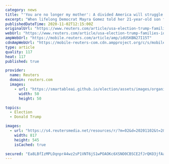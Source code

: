 ```yaml
---
category: news
title: "'You are no longer my mother': A divided America will struggle to heal after Trump era"
excerpt: "When lifelong Democrat Mayra Gomez told her 21-year-old son five months ago that she was voting for Donald Trump in Tuesday's presidential election, he cut her out of his life."
publishedDateTime: 2020-11-02T12:15:00Z
originalUrl: "https://www.reuters.com/article/usa-election-trump-families-idUSKBN27I15T"
webUrl: "https://www.reuters.com/article/usa-election-trump-families-idUSKBN27I15T"
ampWebUrl: "https://mobile.reuters.com/article/amp/idUSKBN27I15T"
cdnAmpWebUrl: "https://mobile-reuters-com.cdn.ampproject.org/c/s/mobile.reuters.com/article/amp/idUSKBN27I15T"
type: article
quality: 117
heat: 117
published: true

provider:
  name: Reuters
  domain: reuters.com
  images:
    - url: "https://smartableai.github.io/election/assets/images/organizations/reuters.com-50x50.jpg"
      width: 50
      height: 50

topics:
  - Election
  - Donald Trump

images:
  - url: "https://s4.reutersmedia.net/resources/r/?m=02&d=20201102&t=2&i=1539662234&w=&fh=545px&fw=&ll=&pl=&sq=&r=LYNXMPEGA10LT"
    width: 817
    height: 545
    isCached: true

secured: "Ea8LBfIzMPLOqnprA4wz2sP1VNT6jS1wPOAOKc6XSNO0CBSCE2fJrQKO3jfAar3isLqp1tlSTf1HygdPuFuX9tGtEwK62vMUNJobZXg7L4r4XpXGrmCt93wOzlaFP9SzOD9AmeQdZLLGlvaH4NdcHzp6vGgqdiwySSzm8tSPxTK//Ws5QSNFA+I55J1NBsLQOW9QMH1tYmYGsSuB3wNAx0Nl1Ymik+f3Caj8RsapPdGlfO0JZH99jMP/pTDqroUqAKm/RCNISuQJQMNQn1FyS4fv50zkpVQQ4TwGE3vHV75nriHVU02SBaiNt8iBysKKK9pzdTWE1wEBusEWMOIwzAMI2N8g5MV5ulRHYYdFOcw=;kDMZ6rO+GIaL7xkJ5iOMcw=="
---
```


